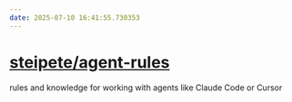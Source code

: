 ```yaml
---
date: 2025-07-10 16:41:55.730353
---
```


# [steipete/agent-rules](https://github.com/steipete/agent-rules)

rules and knowledge for working with agents like Claude Code or Cursor